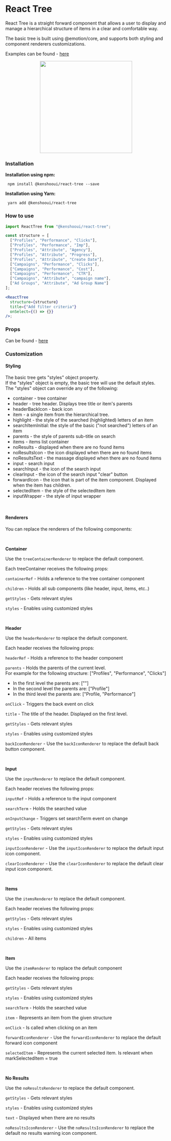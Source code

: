 # React Tree

React Tree is a straight forward component that allows a user to display and manage a hierarchical structure of items in a clear and comfortable way.

The basic tree is built using @emotion/core, and supports both styling and component renderers customizations.


Examples can be found - [here](https://github.com/kenshoo/react-tree/blob/master/packages/docs/stories/core.stories.js)

 
  <p align="center">
      <img src="https://grid.kenshoo.com/resources-frontend/latest/react-tree/core/demo.gif" width="288" />
  </p>
  
  ### Installation
  
   **Installation using npm:**
  ```
   npm install @kenshooui/react-tree --save
  ```
 **Installation using Yarn:**

```
 yarn add @kenshooui/react-tree
```

 ### How to use
 <!-- example -->

```jsx
import ReactTree from "@kenshooui/react-tree";

const structure = [
  ["Profiles", "Performance", "Clicks"],
  ["Profiles", "Performance", "Imp"],
  ["Profiles", "Attribute", "Agency"],
  ["Profiles", "Attribute", "Progress"],
  ["Profiles", "Attribute", "Create Date"],
  ["Campaigns", "Performance", "Clicks"],
  ["Campaigns", "Performance", "Cost"],
  ["Campaigns", "Performance", "CTR"],
  ["Campaigns", "Attribute", "campaign name"],
  ["Ad Groups", "Attribute", "Ad Group Name"]
];

<ReactTree
  structure={structure}
  title={"Add filter criteria"}
  onSelect={() => {}}
/>;
```

### Props
Can be found - [here](https://github.com/kenshoo/react-tree#props)
<br/>

### Customization

#### Styling

The basic tree gets "styles" object property.
<br/>
If the "styles" object is empty, the basic tree will use the default styles.
<br/>
The "styles" object can override any of the following:
 - container - tree container
 - header - tree header. Displays tree title or item's parents
 - headerBackIcon - back icon
 - item - a single item from the hierarchical tree.
 - highlight - the style of the searched (highlighted) letters of an item
 - searchItemInitial: the style of the basic ("not searched") letters of an item
 - parents - the style of parents sub-title on search
 - items - items list container
 - noResults - displayed when there are no found items
-  noResultsIcon - the icon displayed when there are no found items 
-  noResultsText - the massage displayed when there are no found items 
 - input - search input
-  searchInput - the icon of the search input
 - clearInput - the icon of the search input "clear" button
 - forwardIcon - the icon that is part of the item component. Displayed when the item has children. 
 - selectedItem - the style of the selectedItem item 
 - inputWrapper - the style of input wrapper

<br/>

#### Renderers

You can replace the renderers of the following components:

<br/>

**Container**

Use the `treeContainerRenderer` to replace the default component.

Each treeContainer receives the following props:

`containerRef` - Holds a reference to the tree container component

`children` - Holds all sub components (like header, input, items, etc..)

`getStyles` - Gets relevant styles

`styles` - Enables using customized styles

<br/>

**Header**

Use the `headerRenderer` to replace the default component.

Each header receives the following props:

`headerRef` - Holds a reference to the header component

`parents` - Holds the parents of the current level. 
<br/>
For example for the following structure: ["Profiles", "Performance", "Clicks"]
- In the first level the parents are: [""]
- In the second level the parents are: ["Profile"]
- In the third level the parents are: ["Profile, "Performance"]


`onClick` -  Triggers the back event on click

`title` - The title of the header. Displayed on the first level.

`getStyles` - Gets relevant styles

`styles` - Enables using customized styles

`backIconRenderer` - Use the `backIconRenderer` to replace the default back button component.

<br/>

**Input**

Use the `inputRenderer` to replace the default component.

Each header receives the following props:

`inputRef` - Holds a reference to the input component

`searchTerm` - Holds the searched value

`onInputChange` - Triggers set searchTerm event on change

`getStyles` - Gets relevant styles

`styles` - Enables using customized styles

`inputIconRenderer` - Use the `inputIconRenderer` to replace the default input icon component.

`clearIconRenderer` - Use the `clearIconRenderer` to replace the default clear input icon component.

<br/>

**Items**

Use the `itemsRenderer` to replace the default component.

Each header receives the following props:

`getStyles` - Gets relevant styles

`styles` - Enables using customized styles

`children` - All items

<br/>

**Item**

Use the `itemRenderer` to replace the default component

Each header receives the following props:

`getStyles` - Gets relevant styles

`styles` - Enables using customized styles

`searchTerm` - Holds the searched value

`item` - Represents an item from the given structure

`onClick` - Is called when clicking on an item

`forwardIconRenderer` - Use the `forwardIconRenderer` to replace the default forward icon component

`selectedItem` - Represents the current selected item. Is relevant when markSelectedItem = true

<br/>

**No Results**

Use the `noResultsRenderer` to replace the default component.

`getStyles` - Gets relevant styles

`styles` - Enables using customized styles

`text` - Displayed when there are no results

`noResultsIconRenderer` - Use the `noResultsIconRenderer` to replace the default no results warning icon component.
